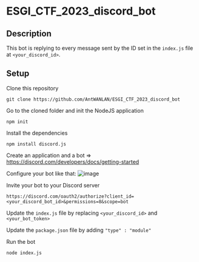 # ESGI_CTF_2023_discord_bot

## Description
This bot is replying to every message sent by the ID set in the `index.js` file at `<your_discord_id>`.

## Setup
Clone this repository
```
git clone https://github.com/AntWANLAN/ESGI_CTF_2023_discord_bot
```

Go to the cloned folder and init the NodeJS application
```
npm init
```

Install the dependencies
```
npm install discord.js
```

Create an application and a bot => https://discord.com/developers/docs/getting-started

Configure your bot like that:
![image](https://github.com/AntWANLAN/ESGI_CTF_2023_discord_bot/assets/59975732/9b29b400-ba14-42b2-882b-79c852fe663f)

Invite your bot to your Discord server
```
https://discord.com/oauth2/authorize?client_id=<your_discord_bot_id>&permissions=8&scope=bot
```

Update the `index.js` file by replacing `<your_discord_id>` and `<your_bot_token>`

Update the `package.json` file by adding `"type" : "module"`

Run the bot
```
node index.js
```
